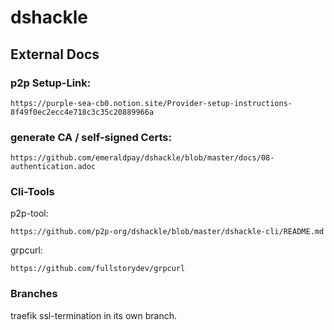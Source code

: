 # dshackle


## External Docs


### p2p Setup-Link:
```
https://purple-sea-cb0.notion.site/Provider-setup-instructions-8f49f0ec2ecc4e718c3c35c20889966a
```

### generate CA / self-signed Certs:
```
https://github.com/emeraldpay/dshackle/blob/master/docs/08-authentication.adoc
```

### Cli-Tools

p2p-tool:

```
https://github.com/p2p-org/dshackle/blob/master/dshackle-cli/README.md
```

grpcurl:

```
https://github.com/fullstorydev/grpcurl
```



### Branches

traefik ssl-termination in its own branch.